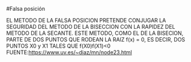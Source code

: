 #Falsa posición

EL METODO DE LA FALSA POSICION PRETENDE CONJUGAR LA SEGURIDAD DEL METODO DE LA BISECCION CON LA RAPIDEZ DEL METODO DE LA SECANTE. ESTE METODO, COMO EL DE LA BISECION, PARTE DE DOS PUNTOS QUE RODEAN LA RAIZ f(x) = 0, ES DECIR, DOS PUNTOS X0 y X1 TALES QUE f(X0)f(X1)<0
FUENTE:https://www.uv.es/~diaz/mn/node23.html
